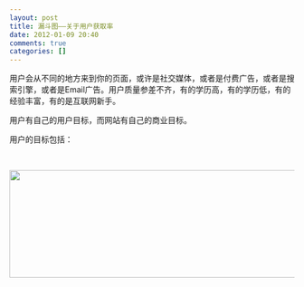 ```yaml
---
layout: post
title: 漏斗图——关于用户获取率
date: 2012-01-09 20:40
comments: true
categories: []
---
```

用户会从不同的地方来到你的页面，或许是社交媒体，或者是付费广告，或者是搜索引擎，或者是Email广告。用户质量参差不齐，有的学历高，有的学历低，有的经验丰富，有的是互联网新手。

用户有自己的用户目标，而网站有自己的商业目标。

用户的目标包括：

&nbsp;

<img class="aligncenter size-full wp-image-1109" title="Typical_Funnels" src="http://yuguo.github.com/blog/files/2012/01/Typical_Funnels.jpg" alt="" width="513" height="190" />

